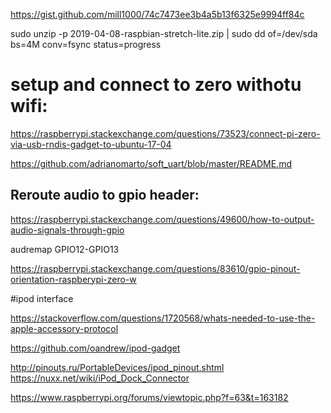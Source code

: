 https://gist.github.com/mill1000/74c7473ee3b4a5b13f6325e9994ff84c

sudo unzip -p 2019-04-08-raspbian-stretch-lite.zip | sudo dd of=/dev/sda bs=4M conv=fsync status=progress


# setup and connect to zero withotu wifi:

https://raspberrypi.stackexchange.com/questions/73523/connect-pi-zero-via-usb-rndis-gadget-to-ubuntu-17-04





https://github.com/adrianomarto/soft_uart/blob/master/README.md

## Reroute audio to gpio header:


https://raspberrypi.stackexchange.com/questions/49600/how-to-output-audio-signals-through-gpio

audremap GPIO12-GPIO13

https://raspberrypi.stackexchange.com/questions/83610/gpio-pinout-orientation-raspberypi-zero-w





#ipod interface

https://stackoverflow.com/questions/1720568/whats-needed-to-use-the-apple-accessory-protocol

https://github.com/oandrew/ipod-gadget


http://pinouts.ru/PortableDevices/ipod_pinout.shtml
https://nuxx.net/wiki/iPod_Dock_Connector


https://www.raspberrypi.org/forums/viewtopic.php?f=63&t=163182
